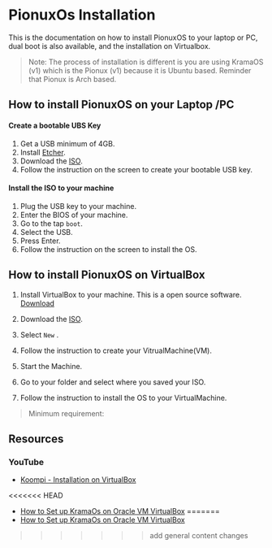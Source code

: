 # PionuxOs Installation

This is the documentation on how to install PionuxOS to your laptop or PC, dual boot is also available, and the installation on Virtualbox.

> Note: The process of installation is different is you are using KramaOS (v1) which is the Pionux (v1) because it is Ubuntu based. Reminder that Pionux is Arch based.

[//]: # (TODO: this is onlty the base. More will be added in the future.)

[//]: # (TODO: Add Screenshots)

## How to install PionuxOS on your Laptop /PC

#### Create a bootable UBS Key
1.  Get a USB minimum of 4GB.
2.  Install [Etcher](https://www.balena.io/etcher/).
3.  Download the [ISO](https://kosmos.kramaos.org/kosmos).
4.  Follow the instruction on the screen to create your bootable USB key.

#### Install the ISO to your machine
1.  Plug the USB key to your machine.
2.  Enter the BIOS of your machine.
3.  Go to the tap `boot`.
4.  Select the USB.
5.  Press Enter.
6.  Follow the instruction on the screen to install the OS.

[//]: # (TODO: add screenshots)

## How to install PionuxOS on VirtualBox

1.  Install VirtualBox to your machine. This is a open source software. [Download](https://www.virtualbox.org/wiki/Downloads)

2.  Download the [ISO](https://kosmos.kramaos.org/kosmos).
   
3. Select `New` .

4. Follow the instruction to create your VitrualMachine(VM).

5. Start the Machine.

6. Go to your folder and select where you saved your ISO.

7. Follow the instruction to install the OS to your VirtualMachine.

> Minimum requirement:

[//]: # ( TODO: check)

## Resources

### YouTube

-  [Koompi - Installation on VirtualBox](https://www.youtube.com/watch?v=CtsfNA1mlA8&t=1s)

<<<<<<< HEAD
- [How to Set up KramaOs on Oracle VM VirtualBox](https://www.youtube.com/watch?v=c-KuY5HY-tQ)
=======
- [How to Set up KramaOs on Oracle VM VirtualBox](https://www.youtube.com/watch?v=c-KuY5HY-tQ)
>>>>>>> add general content changes
